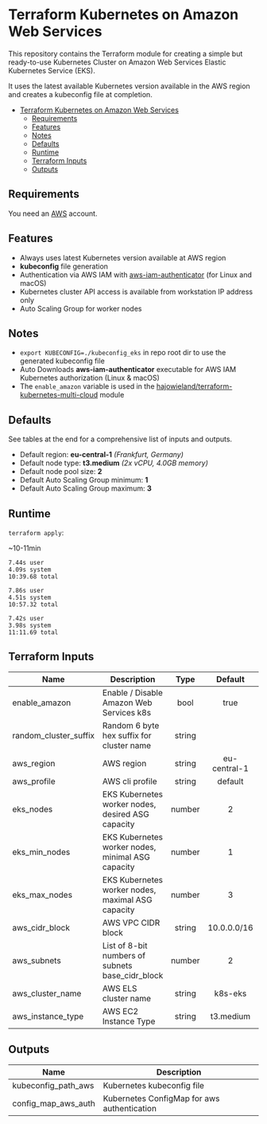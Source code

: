 # Terraform Kubernetes on Amazon Web Services

This repository contains the Terraform module for creating a simple but ready-to-use Kubernetes Cluster on Amazon Web Services Elastic Kubernetes Service (EKS).

It uses the latest available Kubernetes version available in the AWS region and creates a kubeconfig file at completion.


- [Terraform Kubernetes on Amazon Web Services](#Terraform-Kubernetes-on-Amazon-Web-Services)
  - [Requirements](#Requirements)
  - [Features](#Features)
  - [Notes](#Notes)
  - [Defaults](#Defaults)
  - [Runtime](#Runtime)
  - [Terraform Inputs](#Terraform-Inputs)
  - [Outputs](#Outputs)


## Requirements

You need an [AWS](https://portal.aws.amazon.com/gp/aws/developer/registration/index.html) account.


## Features

* Always uses latest Kubernetes version available at AWS region
* **kubeconfig** file generation
* Authentication via AWS IAM with [aws-iam-authenticator](https://github.com/kubernetes-sigs/aws-iam-authenticator) (for Linux and macOS)
* Kubernetes cluster API access is available from workstation IP address only
* Auto Scaling Group for worker nodes


## Notes

* `export KUBECONFIG=./kubeconfig_eks` in repo root dir to use the generated kubeconfig file
* Auto Downloads **aws-iam-authenticator** executable for AWS IAM Kubernetes authorization (Linux & macOS)
* The `enable_amazon` variable is used in the [hajowieland/terraform-kubernetes-multi-cloud](https://github.com/hajowieland/terraform-kubernetes-multi-cloud) module


## Defaults

See tables at the end for a comprehensive list of inputs and outputs.


* Default region: **eu-central-1** _(Frankfurt, Germany)_
* Default node type: **t3.medium** _(2x vCPU, 4.0GB memory)_
* Default node pool size: **2**
* Default Auto Scaling Group minimum: **1**
* Default Auto Scaling Group maximum: **3**


## Runtime

`terraform apply`:

~10-11min

```
7.44s user
4.09s system
10:39.68 total
```

```
7.86s user
4.51s system
10:57.32 total
```

```
7.42s user
3.98s system
11:11.69 total
```


## Terraform Inputs

| Name | Description | Type | Default | Required |
|------|-------------|:----:|:-----:|:-----:|
| enable_amazon | Enable / Disable Amazon Web Services k8s | bool | true | yes |
| random_cluster_suffix | Random 6 byte hex suffix for cluster name | string |  | true |
| aws_region | AWS region | string | eu-central-1 | yes |
| aws_profile | AWS cli profile | string | default | yes |
| eks_nodes | EKS Kubernetes worker nodes, desired ASG capacity | number | 2 | yes |
| eks_min_nodes | EKS Kubernetes worker nodes, minimal ASG capacity | number | 1 | yes |
| eks_max_nodes | EKS Kubernetes worker nodes, maximal ASG capacity | number | 3 | yes |
| aws_cidr_block | AWS VPC CIDR block | string | 10.0.0.0/16 | yes |
| aws_subnets | List of 8-bit numbers of subnets base_cidr_block | number | 2 | yes |
| aws_cluster_name | AWS ELS cluster name | string | k8s-eks | yes |
| aws_instance_type | AWS EC2 Instance Type| string | t3.medium | yes |



## Outputs

| Name | Description |
|------|-------------|
| kubeconfig_path_aws | Kubernetes kubeconfig file |
| config_map_aws_auth | Kubernetes ConfigMap for aws authentication |
